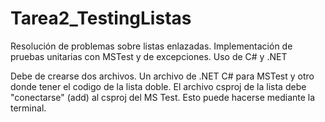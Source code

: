 # Tarea2_TestingListas
Resolución de problemas sobre listas enlazadas. Implementación de pruebas unitarias con MSTest y de excepciones. Uso de C# y .NET

Debe de crearse dos archivos. Un archivo de .NET C# para MSTest y otro donde tener el codigo de la lista doble.
El archivo csproj de la lista debe "conectarse" (add) al csproj del MS Test. Esto puede hacerse mediante la terminal.
